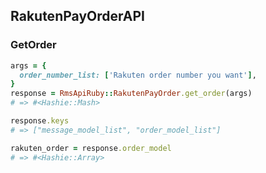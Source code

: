 ## RakutenPayOrderAPI

### GetOrder

```ruby
args = {
  order_number_list: ['Rakuten order number you want'],
}
response = RmsApiRuby::RakutenPayOrder.get_order(args)
# => #<Hashie::Mash>

response.keys
# => ["message_model_list", "order_model_list"]

rakuten_order = response.order_model
# => #<Hashie::Array>
```

